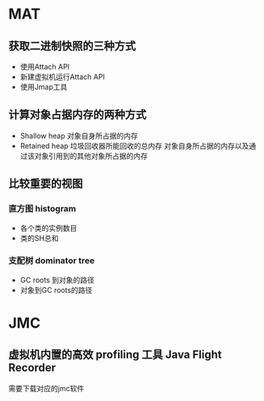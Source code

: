 # MAT
## 获取二进制快照的三种方式
+ 使用Attach API
+ 新建虚拟机运行Attach API
+ 使用Jmap工具
## 计算对象占据内存的两种方式
+ Shallow heap  对象自身所占据的内存
+ Retained heap  垃圾回收器所能回收的总内存 对象自身所占据的内存以及通过该对象引用到的其他对象所占据的内存
## 比较重要的视图
### 直方图 histogram
+ 各个类的实例数目
+ 类的SH总和
### 支配树 dominator tree
+ GC roots 到对象的路径
+ 对象到GC roots的路径


# JMC
## 虚拟机内置的高效 profiling 工具 Java Flight Recorder

需要下载对应的jmc软件